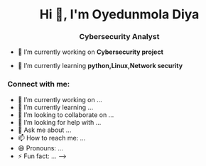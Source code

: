 <h1 align="center">Hi 👋, I'm Oyedunmola Diya</h1>
<h3 align="center">Cybersecurity Analyst</h3>

- 🔭 I’m currently working on **Cybersecurity project**

- 🌱 I’m currently learning **python,Linux,Network security**

<h3 align="left">Connect with me:</h3>
<p align="left">
</p>


- 🔭 I’m currently working on ...
- 🌱 I’m currently learning ...
- 👯 I’m looking to collaborate on ...
- 🤔 I’m looking for help with ...
- 💬 Ask me about ...
- 📫 How to reach me: ...
- 😄 Pronouns: ...
- ⚡ Fun fact: ...
-->

